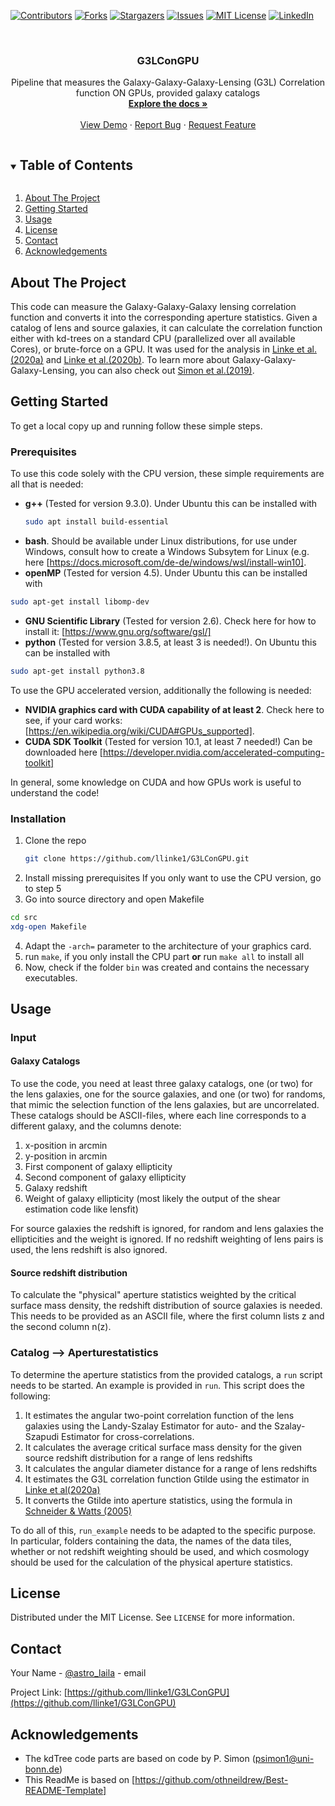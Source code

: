 
<!-- PROJECT SHIELDS -->
<!--
*** I'm using markdown "reference style" links for readability.
*** Reference links are enclosed in brackets [ ] instead of parentheses ( ).
*** See the bottom of this document for the declaration of the reference variables
*** for contributors-url, forks-url, etc. This is an optional, concise syntax you may use.
*** https://www.markdownguide.org/basic-syntax/#reference-style-links
-->
[![Contributors][contributors-shield]][contributors-url]
[![Forks][forks-shield]][forks-url]
[![Stargazers][stars-shield]][stars-url]
[![Issues][issues-shield]][issues-url]
[![MIT License][license-shield]][license-url]
[![LinkedIn][linkedin-shield]][linkedin-url]



<!-- PROJECT LOGO -->
<br />

  <h3 align="center">G3LConGPU</h3>

  <p align="center">
    Pipeline that measures the Galaxy-Galaxy-Galaxy-Lensing (G3L) Correlation function ON GPUs, provided galaxy catalogs
    <br />
    <a href="https://github.com/llinke1/G3LConGPU"><strong>Explore the docs »</strong></a>
    <br />
    <br />
    <a href="https://github.com/llinke1/G3LConGPU">View Demo</a>
    ·
    <a href="https://github.com/llinke1/G3LConGPU/issues">Report Bug</a>
    ·
    <a href="https://github.com/llinke1/G3LConGPU/issues">Request Feature</a>
  </p>
</p>



<!-- TABLE OF CONTENTS -->
<details open="open">
  <summary><h2 style="display: inline-block">Table of Contents</h2></summary>
  <ol>
    <li>
      <a href="#about-the-project">About The Project</a>
    </li>
    <li>
      <a href="#getting-started">Getting Started</a>
    </li>
    <li><a href="#usage">Usage</a></li>
    <li><a href="#license">License</a></li>
    <li><a href="#contact">Contact</a></li>
    <li><a href="#acknowledgements">Acknowledgements</a></li>
  </ol>
</details>



<!-- ABOUT THE PROJECT -->
## About The Project

This code can measure the Galaxy-Galaxy-Galaxy lensing correlation function and converts it into the corresponding aperture statistics. Given a catalog of lens and source galaxies, it can calculate the correlation function either with kd-trees on a standard CPU (parallelized over all available Cores), or brute-force on a GPU. It was used for the analysis in <a href="https://ui.adsabs.harvard.edu/abs/2020A%26A...634A..13L/abstract">Linke et al.(2020a)</a> and <a href="https://ui.adsabs.harvard.edu/abs/2020A%26A...640A..59L/abstract"> Linke et al.(2020b)</a>. To learn more about Galaxy-Galaxy-Galaxy-Lensing, you can also check out <a href="https://ui.adsabs.harvard.edu/abs/2019A%26A...622A.104S/abstract"> Simon et al.(2019)</a>. 


<!-- GETTING STARTED -->
## Getting Started

To get a local copy up and running follow these simple steps.

### Prerequisites
To use this code solely with the CPU version, these simple requirements are all that is needed:
* **g++** (Tested for version 9.3.0). 
Under Ubuntu this can be installed with
  ```sh
  sudo apt install build-essential
  ```
* **bash**. Should be available under Linux distributions, for use under Windows, consult how to create a Windows Subsytem for Linux (e.g. here [https://docs.microsoft.com/de-de/windows/wsl/install-win10].
* **openMP** (Tested for version 4.5). Under Ubuntu this can be installed with
```sh
sudo apt-get install libomp-dev
```
* **GNU Scientific Library** (Tested for version 2.6). Check here for how to install it: [https://www.gnu.org/software/gsl/]
* **python** (Tested for version 3.8.5, at least 3 is needed!). On Ubuntu this can be installed with
```sh
sudo apt-get install python3.8
```

To use the GPU accelerated version, additionally the following is needed:

* **NVIDIA graphics card with CUDA capability of at least 2**. Check here to see, if your card works: [https://en.wikipedia.org/wiki/CUDA#GPUs_supported].
* **CUDA SDK Toolkit** (Tested for version 10.1, at least 7 needed!)
Can be downloaded here [https://developer.nvidia.com/accelerated-computing-toolkit]

In general, some knowledge on CUDA and how GPUs work is useful to understand the code!

### Installation

1. Clone the repo
   ```sh
   git clone https://github.com/llinke1/G3LConGPU.git
   ```
2. Install missing prerequisites
If you only want to use the CPU version, go to step 5
3. Go into source directory and open Makefile
```sh
cd src
xdg-open Makefile
```
4. Adapt the `-arch=` parameter to the architecture of your graphics card.
5. run `make`, if you only install the CPU part **or** run `make all` to install all
6. Now, check if the folder `bin` was created and contains the necessary executables.


<!-- USAGE EXAMPLES -->
## Usage

### Input
#### Galaxy Catalogs
To use the code, you need at least three galaxy catalogs, one (or two) for the lens galaxies, one for the source galaxies, and one (or two) for randoms, that mimic the selection function of the lens galaxies, but are uncorrelated. These catalogs should be ASCII-files, where each line corresponds to a different galaxy, and the columns denote:
1. x-position in arcmin
2. y-position in arcmin
3. First component of galaxy ellipticity
4. Second component of galaxy ellipticity
5. Galaxy redshift
6. Weight of galaxy ellipticity (most likely the output of the shear estimation code like lensfit)

For source galaxies the redshift is ignored, for random and lens galaxies the ellipticities and the weight is ignored. If no redshift weighting of lens pairs is used,
the lens redshift is also ignored. 

#### Source redshift distribution
To calculate the "physical" aperture statistics weighted by the critical surface mass density, the redshift distribution of source galaxies is needed. This needs to be provided as an ASCII file, where the first column lists z and the second column n(z). 

### Catalog --> Aperturestatistics
To determine the aperture statistics from the provided catalogs, a `run` script needs to be started. An example is provided in `run`. This script does the following:
1. It estimates the angular two-point correlation function of the lens galaxies using the Landy-Szalay Estimator for auto- and the Szalay-Szapudi Estimator for cross-correlations.
2. It calculates the average critical surface mass density for the given source redshift distribution for a range of lens redshifts
3. It calculates the angular diameter distance for a range of lens redshifts
4. It estimates the G3L correlation function Gtilde using the estimator in [Linke et al(2020a)](https://ui.adsabs.harvard.edu/abs/2020A%26A...640A..59L/abstract)
5. It converts the Gtilde into aperture statistics, using the formula in [Schneider & Watts (2005)](https://ui.adsabs.harvard.edu/abs/2005A%26A...432..783S/abstract)

To do all of this, `run_example` needs to be adapted to the specific purpose. In particular, folders containing the data, the names of the data tiles, whether or not redshift weighting should be used, and which cosmology should be used for the calculation of the physical aperture statistics.


<!-- LICENSE -->
## License

Distributed under the MIT License. See `LICENSE` for more information.



<!-- CONTACT -->
## Contact

Your Name - [@astro_laila](https://twitter.com/astro_laila) - email

Project Link: [https://github.com/llinke1/G3LConGPU](https://github.com/llinke1/G3LConGPU)



<!-- ACKNOWLEDGEMENTS -->
## Acknowledgements

* The kdTree code parts are based on code by P. Simon (psimon1@uni-bonn.de)
* This ReadMe is based on [https://github.com/othneildrew/Best-README-Template]




<!-- MARKDOWN LINKS & IMAGES -->
<!-- https://www.markdownguide.org/basic-syntax/#reference-style-links -->
[contributors-shield]: https://img.shields.io/github/contributors/llinke1/repo.svg?style=for-the-badge
[contributors-url]: https://github.com/llinke1/repo/graphs/contributors
[forks-shield]: https://img.shields.io/github/forks/llinke1/repo.svg?style=for-the-badge
[forks-url]: https://github.com/llinke1/repo/network/members
[stars-shield]: https://img.shields.io/github/stars/llinke1/repo.svg?style=for-the-badge
[stars-url]: https://github.com/llinke1/repo/stargazers
[issues-shield]: https://img.shields.io/github/issues/llinke1/repo.svg?style=for-the-badge
[issues-url]: https://github.com/llinke1/repo/issues
[license-shield]: https://img.shields.io/github/license/llinke1/repo.svg?style=for-the-badge
[license-url]: https://github.com/llinke1/repo/blob/master/LICENSE.txt
[linkedin-shield]: https://img.shields.io/badge/-LinkedIn-black.svg?style=for-the-badge&logo=linkedin&colorB=555
[linkedin-url]: https://linkedin.com/in/laila-linke
